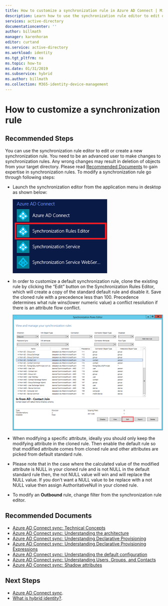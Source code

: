 ```yaml
---
title: How to customize a synchronization rule in Azure AD Connect | Microsoft Docs'
description: Learn how to use the synchronization rule editor to edit or create a new synchronization rule.
services: active-directory
documentationcenter: ''
author: billmath
manager: karenhoran
editor: curtand
ms.service: active-directory
ms.workload: identity
ms.tgt_pltfrm: na
ms.topic: how-to
ms.date: 01/31/2019
ms.subservice: hybrid
ms.author: billmath
ms.collection: M365-identity-device-management
---
```


# How to customize a synchronization rule

## **Recommended Steps**

You can use the synchronization rule editor to edit or create a new synchronization rule. You need to be an advanced user to make changes to synchronization rules. Any wrong changes may result in deletion of objects from your target directory. Please read [Recommended Documents](#recommended-documents) to gain expertise in synchronization rules. To modify a synchronization rule go through following steps:

* Launch the synchronization editor from the application menu in desktop as shown below:

    ![Synchronization Rule Editor Menu](media/how-to-connect-create-custom-sync-rule/how-to-connect-create-custom-sync-rule/syncruleeditormenu.png)

* In order to customize a default synchronization rule, clone the existing rule by clicking the “Edit” button on the Synchronization Rules Editor, which will create a copy of the standard default rule and disable it. Save the cloned rule with a precedence less than 100.  Precedence determines what rule wins(lower numeric value) a conflict resolution if there is an attribute flow conflict.

    ![Synchronization Rule Editor](media/how-to-connect-create-custom-sync-rule/how-to-connect-create-custom-sync-rule/clonerule.png)

* When modifying a specific attribute, ideally you should only keep the modifying attribute in the cloned rule.  Then enable the default rule so that modified attribute comes from cloned rule and other attributes are picked from default standard rule. 

* Please note that in the case where the calculated value of the modified attribute is NULL in your cloned rule and is not NULL in the default standard rule then, the not NULL value will win and will replace the NULL value. If you don’t want a NULL value to be replace with a not NULL value then assign AuthoritativeNull in your cloned rule.

* To modify an **Outbound** rule, change filter from the synchronization rule editor.

## **Recommended Documents**
* [Azure AD Connect sync: Technical Concepts](./how-to-connect-sync-technical-concepts.md)
* [Azure AD Connect sync: Understanding the architecture](./concept-azure-ad-connect-sync-architecture.md)
* [Azure AD Connect sync: Understanding Declarative Provisioning](./concept-azure-ad-connect-sync-declarative-provisioning.md)
* [Azure AD Connect sync: Understanding Declarative Provisioning Expressions](./concept-azure-ad-connect-sync-declarative-provisioning-expressions.md)
* [Azure AD Connect sync: Understanding the default configuration](./concept-azure-ad-connect-sync-default-configuration.md)
* [Azure AD Connect sync: Understanding Users, Groups, and Contacts](./concept-azure-ad-connect-sync-user-and-contacts.md)
* [Azure AD Connect sync: Shadow attributes](./how-to-connect-syncservice-shadow-attributes.md)

## Next Steps
- [Azure AD Connect sync](how-to-connect-sync-whatis.md).
- [What is hybrid identity?](whatis-hybrid-identity.md).